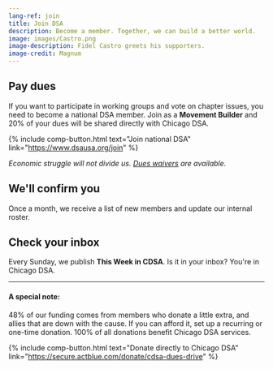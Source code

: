 ```yaml
---
lang-ref: join
title: Join DSA
description: Become a member. Together, we can build a better world.
image: images/Castro.png
image-description: Fidel Castro greets his supporters.
image-credit: Magnum
---
```


## Pay dues

If you want to participate in working groups and vote on chapter issues, you need to become a national DSA member. Join as a **Movement Builder** and 20% of your dues will be shared directly with Chicago DSA.

{% include comp-button.html text="Join national DSA" link="https://www.dsausa.org/join" %}

*Economic struggle will not divide us. [Dues waivers](https://dsausa.org/dueswaiver) are available.*

## We'll confirm you

Once a month, we receive a list of new members and update our internal roster.

## Check your inbox

Every Sunday, we publish **This Week in CDSA**. Is it in your inbox? You're in Chicago DSA.

----

#### A special note:

48% of our funding comes from members who donate a little extra, and allies that are down with the cause. If you can afford it, set up a recurring or one-time donation. 100% of all donations benefit Chicago DSA services.

{% include comp-button.html text="Donate directly to Chicago DSA" link="https://secure.actblue.com/donate/cdsa-dues-drive" %}